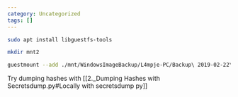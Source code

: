 ```yaml
---
category: Uncategorized
tags: []
---
```

```bash - kali
sudo apt install libguestfs-tools
```

```bash - kali
mkdir mnt2
```

```bash - kali
guestmount --add ./mnt/WindowsImageBackup/L4mpje-PC/Backup\ 2019-02-22\ 124351/9b9cfbc4-369e-11e9-a17c-806e6f6e6963.vhd --inspector --ro ./mnt2/
```

Try dumping hashes with [[2._Dumping Hashes with Secretsdump.py#Locally with secretsdump py]]

